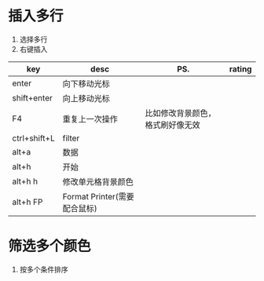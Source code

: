# 插入多行

1. 选择多行
2. 右键插入


| key          | desc                         | PS.                              | rating |
| ------------ | ---------------------------- | -------------------------------- | ------ |
| enter        | 向下移动光标                 |                                  |        |
| shift+enter  | 向上移动光标                 |                                  |
| F4           | 重复上一次操作               | 比如修改背景颜色，格式刷好像无效 |
| ctrl+shift+L | filter                       |                                  |
| alt+a        | 数据                         |                                  |
| alt+h        | 开始                         |                                  |
| alt+h h      | 修改单元格背景颜色           |                                  |
| alt+h FP     | Format Printer(需要配合鼠标) |                                  |

# 筛选多个颜色

1. 按多个条件排序 